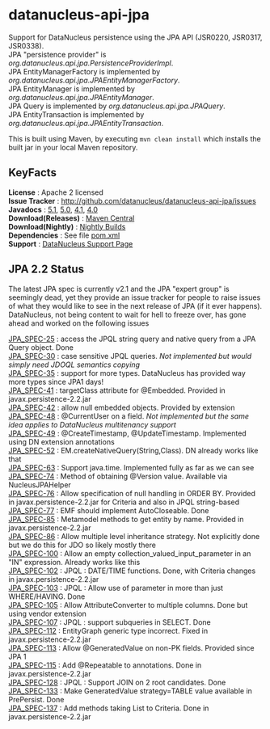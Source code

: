# datanucleus-api-jpa

Support for DataNucleus persistence using the JPA API (JSR0220, JSR0317, JSR0338).  
JPA "persistence provider" is _org.datanucleus.api.jpa.PersistenceProviderImpl_.  
JPA EntityManagerFactory is implemented by _org.datanucleus.api.jpa.JPAEntityManagerFactory_.  
JPA EntityManager is implemented by _org.datanucleus.api.jpa.JPAEntityManager_.  
JPA Query is implemented by _org.datanucleus.api.jpa.JPAQuery_.  
JPA EntityTransaction is implemented by _org.datanucleus.api.jpa.JPAEntityTransaction_.  

This is built using Maven, by executing `mvn clean install` which installs the built jar in your local Maven repository.


## KeyFacts

__License__ : Apache 2 licensed  
__Issue Tracker__ : http://github.com/datanucleus/datanucleus-api-jpa/issues  
__Javadocs__ : [5.1](http://www.datanucleus.org/javadocs/api.jpa/5.1/), [5.0](http://www.datanucleus.org/javadocs/api.jpa/5.0/), [4.1](http://www.datanucleus.org/javadocs/api.jpa/4.1/), [4.0](http://www.datanucleus.org/javadocs/api.jpa/4.0/)  
__Download(Releases)__ : [Maven Central](http://central.maven.org/maven2/org/datanucleus/datanucleus-api-jpa)  
__Download(Nightly)__ : [Nightly Builds](http://www.datanucleus.org/downloads/maven2-nightly/org/datanucleus/datanucleus-api-jpa)  
__Dependencies__ : See file [pom.xml](pom.xml)  
__Support__ : [DataNucleus Support Page](http://www.datanucleus.org/support.html)  



## JPA 2.2 Status

The latest JPA spec is currently v2.1 and the JPA "expert group" is seemingly dead, yet they provide an issue tracker for people to raise issues of what they would like to see in 
the next release of JPA (if it ever happens). 
DataNucleus, not being content to wait for hell to freeze over, has gone ahead and worked on the following issues

[JPA_SPEC-25](https://github.com/javaee/jpa-spec/issues/25) : access the JPQL string query and native query from a JPA Query object. Done  
[JPA_SPEC-30](https://github.com/javaee/jpa-spec/issues/30) : case sensitive JPQL queries. _Not implemented but would simply need JDOQL semantics copying_  
[JPA_SPEC-35](https://github.com/javaee/jpa-spec/issues/35) : support for more types. DataNucleus has provided way more types since JPA1 days!  
[JPA_SPEC-41](https://github.com/javaee/jpa-spec/issues/41) : targetClass attribute for @Embedded. Provided in javax.persistence-2.2.jar  
[JPA_SPEC-42](https://github.com/javaee/jpa-spec/issues/42) : allow null embedded objects. Provided by extension  
[JPA_SPEC-48](https://github.com/javaee/jpa-spec/issues/48) : @CurrentUser on a field. _Not implemented but the same idea applies to DataNucleus multitenancy support_  
[JPA_SPEC-49](https://github.com/javaee/jpa-spec/issues/49) : @CreateTimestamp, @UpdateTimestamp. Implemented using DN extension annotations  
[JPA_SPEC-52](https://github.com/javaee/jpa-spec/issues/52) : EM.createNativeQuery(String,Class). DN already works like that  
[JPA_SPEC-63](https://github.com/javaee/jpa-spec/issues/63) : Support java.time. Implemented fully as far as we can see  
[JPA_SPEC-74](https://github.com/javaee/jpa-spec/issues/74) : Method of obtaining @Version value. Available via NucleusJPAHelper  
[JPA_SPEC-76](https://github.com/javaee/jpa-spec/issues/76) : Allow specification of null handling in ORDER BY. Provided in javax.persistence-2.2.jar for Criteria and also in JPQL string-based  
[JPA_SPEC-77](https://github.com/javaee/jpa-spec/issues/77) : EMF should implement AutoCloseable. Done  
[JPA_SPEC-85](https://github.com/javaee/jpa-spec/issues/85) : Metamodel methods to get entity by name. Provided in javax.persistence-2.2.jar  
[JPA_SPEC-86](https://github.com/javaee/jpa-spec/issues/86) : Allow multiple level inheritance strategy. Not explicitly done but we do this for JDO so likely mostly there  
[JPA_SPEC-100](https://github.com/javaee/jpa-spec/issues/100) : Allow an empty collection_valued_input_parameter in an "IN" expression. Already works like this  
[JPA_SPEC-102](https://github.com/javaee/jpa-spec/issues/102) : JPQL : DATE/TIME functions. Done, with Criteria changes in javax.persistence-2.2.jar  
[JPA_SPEC-103](https://github.com/javaee/jpa-spec/issues/103) : JPQL : Allow use of parameter in more than just WHERE/HAVING. Done  
[JPA_SPEC-105](https://github.com/javaee/jpa-spec/issues/105) : Allow AttributeConverter to multiple columns. Done but using vendor extension  
[JPA_SPEC-107](https://github.com/javaee/jpa-spec/issues/107) : JPQL : support subqueries in SELECT. Done  
[JPA_SPEC-112](https://github.com/javaee/jpa-spec/issues/112) : EntityGraph generic type incorrect. Fixed in javax.persistence-2.2.jar  
[JPA_SPEC-113](https://github.com/javaee/jpa-spec/issues/113) : Allow @GeneratedValue on non-PK fields. Provided since JPA 1  
[JPA_SPEC-115](https://github.com/javaee/jpa-spec/issues/115) : Add @Repeatable to annotations. Done in javax.persistence-2.2.jar  
[JPA_SPEC-128](https://github.com/javaee/jpa-spec/issues/128) : JPQL : Support JOIN on 2 root candidates. Done  
[JPA_SPEC-133](https://github.com/javaee/jpa-spec/issues/133) : Make GeneratedValue strategy=TABLE value available in PrePersist. Done  
[JPA_SPEC-137](https://github.com/javaee/jpa-spec/issues/137) : Add methods taking List to Criteria. Done in javax.persistence-2.2.jar  

